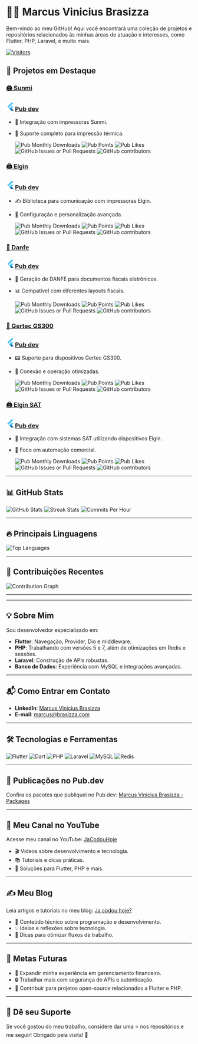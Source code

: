 # 🧑‍💻 Marcus Vinicius Brasizza

Bem-vindo ao meu GitHub! Aqui você encontrará uma coleção de projetos e repositórios relacionados às minhas áreas de atuação e interesses, como Flutter, PHP, Laravel, e muito mais.

[![Visitors](https://api.visitorbadge.io/api/visitors?path=https%3A%2F%2Fgithub.com%2Fbrasizza%2F&countColor=%23263759)](https://visitorbadge.io/status?path=https%3A%2F%2Fgithub.com%2Fbrasizza%2F)

## 📁 Projetos em Destaque

### [🖨️ Sunmi](https://github.com/brasizza/sunmi_printer)
### <img src="https://github.com/github/explore/blob/main/topics/flutter/flutter.png?raw=true" width="24">[Pub dev](https://pub.dev/packages/sunmi_printer_plus)
- 📱 Integração com impressoras Sunmi.
- 🚀 Suporte completo para impressão térmica.
  
  ![Pub Monthly Downloads](https://img.shields.io/pub/dm/sunmi_printer)
![Pub Points](https://img.shields.io/pub/points/sunmi_printer)
![Pub Likes](https://img.shields.io/pub/likes/sunmi_printer)
![GitHub Issues or Pull Requests](https://img.shields.io/github/issues/brasizza/sunmi_printer)
![GitHub contributors](https://img.shields.io/github/contributors/brasizza/sunmi_printer)

### [🖨️ Elgin](https://github.com/brasizza/elgin)
### <img src="https://github.com/github/explore/blob/main/topics/flutter/flutter.png?raw=true" width="24">[Pub dev](https://pub.dev/packages/elgin)

- ✍️ Biblioteca para comunicação com impressoras Elgin.
- 🔧 Configuração e personalização avançada.
  
  ![Pub Monthly Downloads](https://img.shields.io/pub/dm/elgin)
![Pub Points](https://img.shields.io/pub/points/elgin)
![Pub Likes](https://img.shields.io/pub/likes/elgin)
![GitHub Issues or Pull Requests](https://img.shields.io/github/issues/brasizza/elgin)
![GitHub contributors](https://img.shields.io/github/contributors/brasizza/elgin)


### [📄 Danfe](https://github.com/brasizza/danfe)
### <img src="https://github.com/github/explore/blob/main/topics/flutter/flutter.png?raw=true" width="24">[Pub dev](https://pub.dev/packages/danfe)

- 🧾 Geração de DANFE para documentos fiscais eletrônicos.
- 📊 Compatível com diferentes layouts fiscais.


  ![Pub Monthly Downloads](https://img.shields.io/pub/dm/danfe)
![Pub Points](https://img.shields.io/pub/points/danfe)
![Pub Likes](https://img.shields.io/pub/likes/danfe)
![GitHub Issues or Pull Requests](https://img.shields.io/github/issues/brasizza/danfe)
![GitHub contributors](https://img.shields.io/github/contributors/brasizza/danfe)


### [📱 Gertec GS300](https://github.com/brasizza/gertec_gs300)
### <img src="https://github.com/github/explore/blob/main/topics/flutter/flutter.png?raw=true" width="24">[Pub dev](https://pub.dev/packages/gertec_gs300)

- 📟 Suporte para dispositivos Gertec GS300.
- 🔗 Conexão e operação otimizadas.
  
  ![Pub Monthly Downloads](https://img.shields.io/pub/dm/gertec_gs300)
![Pub Points](https://img.shields.io/pub/points/gertec_gs300)
![Pub Likes](https://img.shields.io/pub/likes/gertec_gs300)
![GitHub Issues or Pull Requests](https://img.shields.io/github/issues/brasizza/gertec_gs300)
![GitHub contributors](https://img.shields.io/github/contributors/brasizza/gertec_gs300)


### [🖨️ Elgin SAT](https://github.com/brasizza/elgin_sat)
### <img src="https://github.com/github/explore/blob/main/topics/flutter/flutter.png?raw=true" width="24">[Pub dev](https://pub.dev/packages/elgin_sat)

- 📠 Integração com sistemas SAT utilizando dispositivos Elgin.
- 💼 Foco em automação comercial.
  
  ![Pub Monthly Downloads](https://img.shields.io/pub/dm/elgin_sat)
![Pub Points](https://img.shields.io/pub/points/elgin_sat)
![Pub Likes](https://img.shields.io/pub/likes/elgin_sat)
![GitHub Issues or Pull Requests](https://img.shields.io/github/issues/brasizza/elgin_sat)
![GitHub contributors](https://img.shields.io/github/contributors/brasizza/elgin_sat)


---

## 📊 GitHub Stats

![GitHub Stats](https://github-readme-stats.vercel.app/api?username=brasizza&show_icons=true&theme=dark)
![Streak Stats](https://github-readme-streak-stats.herokuapp.com/?user=brasizza&theme=dark&hide_border=true)
![Commits Per Hour](https://github-profile-summary-cards.vercel.app/api/cards/productive-time?username=brasizza&theme=dark&utcOffset=0)

---

## 🔥 Principais Linguagens

![Top Languages](https://github-readme-stats.vercel.app/api/top-langs/?username=brasizza&layout=compact&theme=dark)

---

## 🚀 Contribuições Recentes

![Contribution Graph](https://github-readme-activity-graph.vercel.app/graph?username=brasizza&theme=react-dark&hide_border=true)

---
---

## 💡 Sobre Mim

Sou desenvolvedor especializado em:
- **Flutter**: Navegação, Provider, Dio e middleware.
- **PHP**: Trabalhando com versões 5 e 7, além de otimizações em Redis e sessões.
- **Laravel**: Construção de APIs robustas.
- **Banco de Dados**: Experiência com MySQL e integrações avançadas.

---

## 📬 Como Entrar em Contato

- **LinkedIn**: [Marcus Vinicius Brasizza](https://www.linkedin.com/in/brasizza)
- **E-mail**: marcus@brasizza.com

---

## 🛠️ Tecnologias e Ferramentas

![Flutter](https://img.shields.io/badge/-Flutter-02569B?logo=flutter&logoColor=white&style=flat-square)
![Dart](https://img.shields.io/badge/-Dart-0175C2?logo=dart&logoColor=white&style=flat-square)
![PHP](https://img.shields.io/badge/-PHP-777BB4?logo=php&logoColor=white&style=flat-square)
![Laravel](https://img.shields.io/badge/-Laravel-FF2D20?logo=laravel&logoColor=white&style=flat-square)
![MySQL](https://img.shields.io/badge/-MySQL-4479A1?logo=mysql&logoColor=white&style=flat-square)
![Redis](https://img.shields.io/badge/-Redis-DC382D?logo=redis&logoColor=white&style=flat-square)

---

## 🌟 Publicações no Pub.dev

Confira os pacotes que publiquei no Pub.dev: [Marcus Vinicius Brasizza - Packages](https://pub.dev/publishers/marcus.brasizza.com/packages)

---

## 🎥 Meu Canal no YouTube

Acesse meu canal no YouTube: [JaCodouHoje](https://www.youtube.com/@Jacodouhoje)
- 🎬 Vídeos sobre desenvolvimento e tecnologia.
- 📚 Tutoriais e dicas práticas.
- 🚀 Soluções para Flutter, PHP e mais.

---

## ✍️ Meu Blog

Leia artigos e tutoriais no meu blog: [Ja codou hoje?](https://jacodouhoje.dev/)
- 📄 Conteúdo técnico sobre programação e desenvolvimento.
- 💡 Ideias e reflexões sobre tecnologia.
- 🔧 Dicas para otimizar fluxos de trabalho.

---

## 🎯 Metas Futuras

- 💼 Expandir minha experiência em gerenciamento financeiro.
- 🔒 Trabalhar mais com segurança de APIs e autenticação.
- 🚀 Contribuir para projetos open-source relacionados a Flutter e PHP.

---

## 🌟 Dê seu Suporte

Se você gostou do meu trabalho, considere dar uma ⭐ nos repositórios e me seguir! Obrigado pela visita! 🙌

